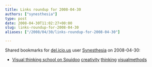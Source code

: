 ```yaml
---
title: Links roundup for 2008-04-30
authors: ["synesthesia"]
type: post
date: 2008-04-30T11:02:27+00:00
slug: links-roundup-for-2008-04-30 
aliases: ["/2008/04/30/links-roundup-for-2008-04-30"]

---
```

Shared bookmarks for [del.icio.us][1] user [Synesthesia][2] on 2008-04-30:

  * [Visual thinking school on Squidoo][3] 
    [creativity][4] [thinking][5] [visualmethods][6] </li> </ul>

 [1]: https://del.icio.us/
 [2]: https://del.icio.us/synesthesia
 [3]: https://www.squidoo.com/communicationnation
 [4]: https://del.icio.us/synesthesia/creativity
 [5]: https://del.icio.us/synesthesia/thinking
 [6]: https://del.icio.us/synesthesia/visualmethods